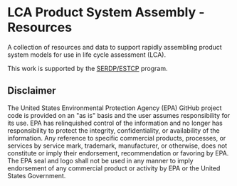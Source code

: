 # LCA Product System Assembly - Resources

A collection of resources and data to support rapidly assembling product system
 models for use in life cycle assessment (LCA).

This work is supported by the [SERDP/ESTCP](https://serdp-estcp.org/) program.

## Disclaimer
The United States Environmental Protection Agency (EPA) GitHub project code is provided
on an "as is" basis and the user assumes responsibility for its use.  EPA has relinquished
control of the information and no longer has responsibility to protect the integrity,
confidentiality, or availability of the information.  Any reference to specific commercial
products, processes, or services by service mark, trademark, manufacturer, or otherwise, does not constitute
 or imply their endorsement, recommendation or favoring by EPA.  The EPA seal and logo shall not be used in
  any manner to imply endorsement of any commercial product or activity by EPA or the United States Government.

